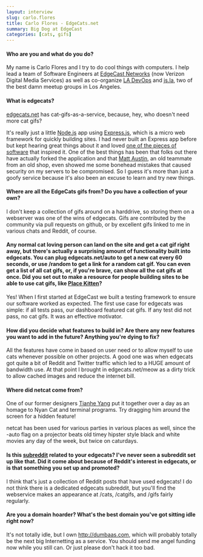 ```yaml
---
layout: interview
slug: carlo.flores
title: Carlo Flores - EdgeCats.net
summary: Big Dog at EdgeCast
categories: [cats, gifs]
---
```


#### Who are you and what do you do?

My name is Carlo Flores and I try to do cool things with computers.  I help lead a team of Software Engineers at [EdgeCast Networks](http://edgecast.com) (now Verizon Digital Media Services) as well as co-organize [LA DevOps](http://meetup.com/ladevops) and [js.la](http://js.la), two of the best damn meetup groups in Los Angeles.  

#### What is edgecats?

[edgecats.net](htpp://edgecats.net) has cat-gifs-as-a-service, because, hey, who doesn't need more cat gifs?

It's really just a little [Node.js](http://nodejs.org) app using [Express.js](http://expressjs.org), which is a micro web framework for quickly building sites.  I had never built an Express app before but kept hearing great things about it and loved [one of the pieces of software](http://sinatrarb.com) that inspired it.  One of the best things has been that folks out there have actually forked the application and that [Matt Austin](https://github.com/matt-), an old teammate from an old shop, even showed me some bonehead mistakes that caused security on my servers to be compromised.  So I guess it's more than just a goofy service because it's also been an excuse to learn and try new things.

#### Where are all the EdgeCats gifs from? Do you have a collection of your own?

I don't keep a collection of gifs around on a harddrive, so storing them on a webserver was one of the wins of edgecats.  Gifs are contributed by the community via pull requests on github, or by excellent gifs linked to me in various chats and Reddit, of course.

#### Any normal cat loving person can land on the site and get a cat gif right away, but there's actually a surprising amount of functionality built into edgecats. You can plug edgecats.net/auto to get a new cat every 60 seconds, or use /random to get a link for a random cat gif. You can even get a list of all cat gifs, or, if you're brave, can show all the cat gifs at once. Did you set out to make a resource for people building sites to be able to use cat gifs, like [Place Kitten](http://placekitten.com/)?

Yes!  When I first started at EdgeCast we built a testing framework to ensure our software worked as expected.  The first use case for edgecats was simple: if all tests pass, our dashboard featured cat gifs.  If any test did not pass, no cat gifs.  It was an effective motivator.

#### How did you decide what features to build in? Are there any new features you want to add in the future? Anything you're dying to fix?

All the features have come in based on user need or to allow myself to use cats whenever possible on other projects.  A good one was when edgecats got quite a bit of Reddit and Twitter traffic which led to a HUGE amount of bandwidth use.  At that point I brought in edgecats.net/meow as a dirty trick to allow cached images and reduce the internet bill.

#### Where did netcat come from?

One of our former designers [Tianhe Yang](https://twitter.com/tianheyang) put it together over a day as an homage to Nyan Cat and terminal programs.  Try dragging him around the screen for a hidden feature!

netcat has been used for various parties in various places as well, since the -auto flag on a projector beats old timey hipster style black and white movies any day of the week, but twice on caturdays.

#### Is this [subreddit](http://www.reddit.com/domain/moar.edgecats.net) related to your edgecats? I've never seen a subreddit set up like that. Did it come about because of Reddit's interest in edgecats, or is that something you set up and promoted?

I think that's just a collection of Reddit posts that have used edgecats!  I do not think there is a dedicated edgecats subreddit, but you'll find the webservice makes an appearance at /cats, /catgifs, and /gifs fairly regularly.

#### Are you a domain hoarder? What's the best domain you've got sitting idle right now?

It's not totally idle, but I own http://dumbaas.com, which will probably totally be the next big Internetting as a service.  You should send me angel funding now while you still can.  Or just please don't hack it too bad.
